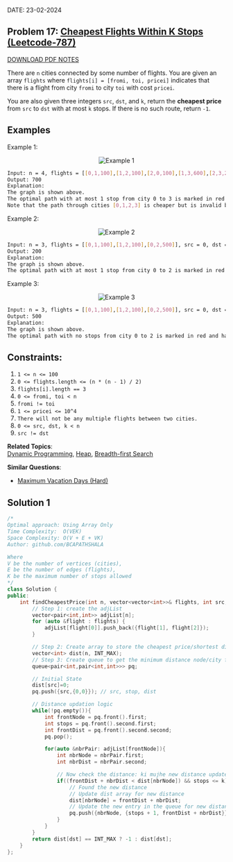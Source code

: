 DATE: 23-02-2024

## Problem 17: [ Cheapest Flights Within K Stops (Leetcode-787) ](https://leetcode.com/problems/cheapest-flights-within-k-stops)

[DOWNLOAD PDF NOTES](https://drive.google.com/drive/u/1/folders/1V1lszXbUO97guTtDgW8AWcIkryRB2uW9)

There are `n` cities connected by some number of flights. You are given an array `flights` where `flights[i] = [fromi, toi, pricei]` indicates that there is a flight from city `fromi` to city `toi` with cost `pricei`.

You are also given three integers `src`, `dst`, and `k`, return the **cheapest price** from `src` to `dst` with at most `k` stops. If there is no such route, return `-1`.

## Examples

Example 1:

<p align="center">
  <img src="https://assets.leetcode.com/uploads/2022/03/18/cheapest-flights-within-k-stops-3drawio.png" alt="Example 1">
</p>

```bash
Input: n = 4, flights = [[0,1,100],[1,2,100],[2,0,100],[1,3,600],[2,3,200]], src = 0, dst = 3, k = 1
Output: 700
Explanation:
The graph is shown above.
The optimal path with at most 1 stop from city 0 to 3 is marked in red and has cost 100 + 600 = 700.
Note that the path through cities [0,1,2,3] is cheaper but is invalid because it uses 2 stops.
```

Example 2:

<p align="center">
  <img src="https://assets.leetcode.com/uploads/2022/03/18/cheapest-flights-within-k-stops-1drawio.png" alt="Example 2">
</p>

```bash
Input: n = 3, flights = [[0,1,100],[1,2,100],[0,2,500]], src = 0, dst = 2, k = 1
Output: 200
Explanation:
The graph is shown above.
The optimal path with at most 1 stop from city 0 to 2 is marked in red and has cost 100 + 100 = 200.
```

Example 3:

<p align="center">
  <img src="https://assets.leetcode.com/uploads/2022/03/18/cheapest-flights-within-k-stops-2drawio.png" alt="Example 3">
</p>

```bash
Input: n = 3, flights = [[0,1,100],[1,2,100],[0,2,500]], src = 0, dst = 2, k = 0
Output: 500
Explanation:
The graph is shown above.
The optimal path with no stops from city 0 to 2 is marked in red and has cost 500.
```

## Constraints:

1. `1 <= n <= 100`
2. `0 <= flights.length <= (n * (n - 1) / 2)`
3. `flights[i].length == 3`
4. `0 <= fromi, toi < n`
5. `fromi != toi`
6. `1 <= pricei <= 10^4`
7. `There will not be any multiple flights between two cities.`
8. `0 <= src, dst, k < n`
9. `src != dst`

**Related Topics**:  
[Dynamic Programming](https://leetcode.com/tag/dynamic-programming/), [Heap](https://leetcode.com/tag/heap/), [Breadth-first Search](https://leetcode.com/tag/breadth-first-search/)

**Similar Questions**:

- [Maximum Vacation Days (Hard)](https://leetcode.com/problems/maximum-vacation-days/)

## Solution 1

```cpp
/*
Optimal approach: Using Array Only
Time Complexity:  O(VEK)
Space Complexity: O(V + E + VK)
Author: github.com/BCAPATHSHALA

Where
V be the number of vertices (cities),
E be the number of edges (flights),
K be the maximum number of stops allowed
*/
class Solution {
public:
    int findCheapestPrice(int n, vector<vector<int>>& flights, int src, int dst, int k) {
        // Step 1: create the adjList
        vector<pair<int,int>> adjList[n];
        for (auto &flight : flights) {
            adjList[flight[0]].push_back({flight[1], flight[2]});
        }

        // Step 2: Create array to store the cheapest price/shortest distance from source to destination
        vector<int> dist(n, INT_MAX);
        // Step 3: Create queue to get the minimum distance node/city first
        queue<pair<int,pair<int,int>>> pq;

        // Initial State
        dist[src]=0;
        pq.push({src,{0,0}}); // src, stop, dist

        // Distance updation logic
        while(!pq.empty()){
            int frontNode = pq.front().first;
            int stops = pq.front().second.first;
            int frontDist = pq.front().second.second;
            pq.pop();

            for(auto &nbrPair: adjList[frontNode]){
                int nbrNode = nbrPair.first;
                int nbrDist = nbrPair.second;

                // Now check the distance: ki mujhe new distance update krna hai ya nhi
                if((frontDist + nbrDist < dist[nbrNode]) && stops <= k){
                    // Found the new distance
                    // Update dist array for new distance
                    dist[nbrNode] = frontDist + nbrDist;
                    // Update the new entry in the queue for new distance and stops
                    pq.push({nbrNode, {stops + 1, frontDist + nbrDist}});
                }
            }
        }
        return dist[dst] == INT_MAX ? -1 : dist[dst];
    }
};
```
